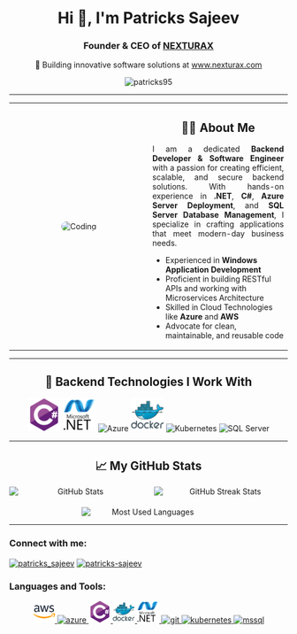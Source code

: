 <h1 align="center">Hi 👋, I'm Patricks Sajeev</h1>
<h3 align="center">Founder & CEO of <a href="https://www.nexturax.com" target="_blank">NEXTURAX</a></h3>
<p align="center">🚀 Building innovative software solutions at <a href="https://www.nexturax.com" target="_blank">www.nexturax.com</a></p>
<p align="center">
  <img src="https://komarev.com/ghpvc/?username=patricks95&label=Profile%20views&color=0e75b6&style=flat" alt="patricks95" />
</p>

---

<table align="center">
  <tr>
    <!-- Left Column: Coding GIF -->
    <td align="center" width="50%">
      <img src="https://cdn.dribbble.com/users/1162077/screenshots/3848914/programmer.gif" alt="Coding" width="80%" style="border-radius: 10px;" />
    </td>
    <!-- Right Column: About Me Section -->
    <td align="center" width="50%">
      <h2>👨‍💻 About Me</h2>
      <p style="text-align: justify;">
        I am a dedicated <strong>Backend Developer & Software Engineer</strong> with a passion for creating efficient, scalable, and secure backend solutions. With hands-on experience in <strong>.NET</strong>, <strong>C#</strong>, <strong>Azure Server Deployment</strong>, and <strong>SQL Server Database Management</strong>, I specialize in crafting applications that meet modern-day business needs.
      </p>
      <ul align="left">
        <li> Experienced in <strong>Windows Application Development</strong></li>
        <li> Proficient in building RESTful APIs and working with Microservices Architecture</li>
        <li> Skilled in Cloud Technologies like <strong>Azure</strong> and <strong>AWS</strong></li>
        <li> Advocate for clean, maintainable, and reusable code</li>
      </ul>
    </td>
  </tr>
</table>

---

<h2 align="center">🔧 Backend Technologies I Work With</h2>
<div align="center">
  <img src="https://raw.githubusercontent.com/devicons/devicon/master/icons/csharp/csharp-original.svg" alt="C#" width="60" height="60" />
  <img src="https://raw.githubusercontent.com/devicons/devicon/master/icons/dot-net/dot-net-original-wordmark.svg" alt="DotNet" width="60" height="60" />
  <img src="https://www.vectorlogo.zone/logos/microsoft_azure/microsoft_azure-icon.svg" alt="Azure" width="60" height="60" />
  <img src="https://raw.githubusercontent.com/devicons/devicon/master/icons/docker/docker-original-wordmark.svg" alt="Docker" width="60" height="60" />
  <img src="https://www.vectorlogo.zone/logos/kubernetes/kubernetes-icon.svg" alt="Kubernetes" width="60" height="60" />
  <img src="https://www.svgrepo.com/show/303229/microsoft-sql-server-logo.svg" alt="SQL Server" width="60" height="60" />
</div>

---

<h2 align="center">📈 My GitHub Stats</h2>
<div align="center" style="display: flex; flex-wrap: wrap; justify-content: center; gap: 20px;">
  <img src="https://github-readme-stats.vercel.app/api?username=patricks95&show_icons=true&theme=radical" alt="GitHub Stats" width="48%" />
  <img src="https://github-readme-streak-stats.herokuapp.com/?user=patricks95&theme=radical" alt="GitHub Streak Stats" width="48%" />
  <img src="https://github-readme-stats.vercel.app/api/top-langs?username=patricks95&layout=compact&theme=radical" alt="Most Used Languages" width="48%" />
</div>

---

<h3 align="left">Connect with me:</h3>
<p align="left">
<a href="https://twitter.com/patricks_sajeev" target="blank"><img align="center" src="https://raw.githubusercontent.com/rahuldkjain/github-profile-readme-generator/master/src/images/icons/Social/twitter.svg" alt="patricks_sajeev" height="30" width="40" /></a>
<a href="https://linkedin.com/in/patricks-sajeev" target="blank"><img align="center" src="https://raw.githubusercontent.com/rahuldkjain/github-profile-readme-generator/master/src/images/icons/Social/linked-in-alt.svg" alt="patricks-sajeev" height="30" width="40" /></a>
</p>

<h3 align="left">Languages and Tools:</h3>
<div align="center">
  <a href="https://aws.amazon.com" target="_blank" rel="noreferrer">
    <img src="https://raw.githubusercontent.com/devicons/devicon/master/icons/amazonwebservices/amazonwebservices-original-wordmark.svg" alt="aws" width="40" height="40" />
  </a>
  <a href="https://azure.microsoft.com/en-in/" target="_blank" rel="noreferrer">
    <img src="https://www.vectorlogo.zone/logos/microsoft_azure/microsoft_azure-icon.svg" alt="azure" width="40" height="40" />
  </a>
  <a href="https://www.w3schools.com/cs/" target="_blank" rel="noreferrer">
    <img src="https://raw.githubusercontent.com/devicons/devicon/master/icons/csharp/csharp-original.svg" alt="csharp" width="40" height="40" />
  </a>
  <a href="https://www.docker.com/" target="_blank" rel="noreferrer">
    <img src="https://raw.githubusercontent.com/devicons/devicon/master/icons/docker/docker-original-wordmark.svg" alt="docker" width="40" height="40" />
  </a>
  <a href="https://dotnet.microsoft.com/" target="_blank" rel="noreferrer">
    <img src="https://raw.githubusercontent.com/devicons/devicon/master/icons/dot-net/dot-net-original-wordmark.svg" alt="dotnet" width="40" height="40" />
  </a>
  <a href="https://git-scm.com/" target="_blank" rel="noreferrer">
    <img src="https://www.vectorlogo.zone/logos/git-scm/git-scm-icon.svg" alt="git" width="40" height="40" />
  </a>
  <a href="https://kubernetes.io" target="_blank" rel="noreferrer">
    <img src="https://www.vectorlogo.zone/logos/kubernetes/kubernetes-icon.svg" alt="kubernetes" width="40" height="40" />
  </a>
  <a href="https://www.microsoft.com/en-us/sql-server" target="_blank" rel="noreferrer">
    <img src="https://www.svgrepo.com/show/303229/microsoft-sql-server-logo.svg" alt="mssql" width="40" height="40" />
  </a>
</div>
